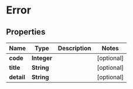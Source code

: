 

# Error


## Properties

| Name | Type | Description | Notes |
|------------ | ------------- | ------------- | -------------|
|**code** | **Integer** |  |  [optional] |
|**title** | **String** |  |  [optional] |
|**detail** | **String** |  |  [optional] |




